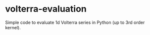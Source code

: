 # volterra-evaluation
Simple code to evaluate 1d Volterra series in Python (up to 3rd order kernel).
